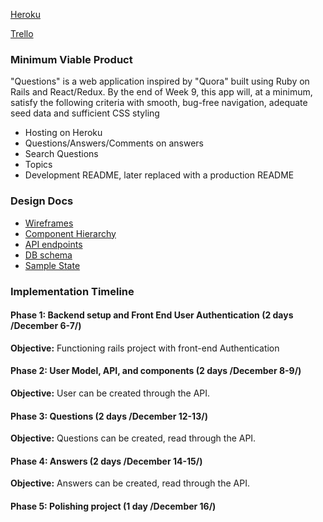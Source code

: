 [Heroku](https://allquestions.herokuapp.com/#/)

[Trello](https://trello.com/b/QMYkY1mf/questions)


### Minimum Viable Product
"Questions" is a web application inspired by "Quora" built using Ruby on Rails and React/Redux. By the end of Week 9, this app will, at a minimum, satisfy the following criteria with smooth, bug-free navigation, adequate seed data and sufficient CSS styling

- Hosting on Heroku
- Questions/Answers/Comments on answers
- Search Questions
- Topics
- Development README, later replaced with a production README



### Design Docs

* [Wireframes](docs/wireframes)
* [Component Hierarchy](docs/component-hierarchy.md)
* [API endpoints](docs/api-endpoints.md)
* [DB schema](docs/schema.md)
* [Sample State](docs/sample-state.md)



### Implementation Timeline

####  Phase 1: Backend setup and Front End User Authentication (2 days /December 6-7/)

**Objective:** Functioning rails project with front-end Authentication

#### Phase 2: User Model, API, and components (2 days /December 8-9/)

**Objective:** User can be created through the API.

#### Phase 3: Questions (2 days /December 12-13/)

**Objective:** Questions can be created, read through the API.

#### Phase 4: Answers (2 days /December 14-15/)

**Objective:** Answers can be created, read through the API.

#### Phase 5: Polishing project (1 day /December 16/)
